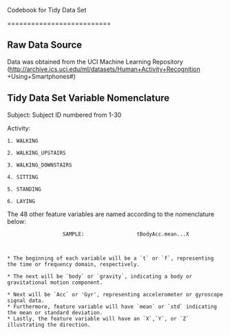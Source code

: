 Codebook for Tidy Data Set

==========================



## Raw Data Source


Data was obtained from the UCI Machine Learning Repository (http://archive.ics.uci.edu/ml/datasets/Human+Activity+Recognition
+Using+Smartphones#)



## Tidy Data Set Variable Nomenclature



Subject: Subject ID numbered from 1-30

Activity: 
  

	1. WALKING
  
	2. WALKING_UPSTAIRS
  
	3. WALKING_DOWNSTAIRS
  
	4. SITTING
  
	5. STANDING
  
	6. LAYING
  


The 48 other feature variables are named according to the nomenclature below:



                      SAMPLE:                 tBodyAcc.mean...X

  

	* The beginning of each variable will be a `t` or `f`, representing the time or frequency domain, respectively.
  
	* The next will be `body` or `gravity`, indicating a body or gravitational motion component.
  
	* Next will be `Acc` or 'Gyr', representing accelerometer or gyroscope signal data.
	* Furthermore, feature variable will have `mean` or `std` indicating the mean or standard deviation.
	* Lastly, the feature variable will have an `X`,`Y`, or `Z` illustrating the direction.